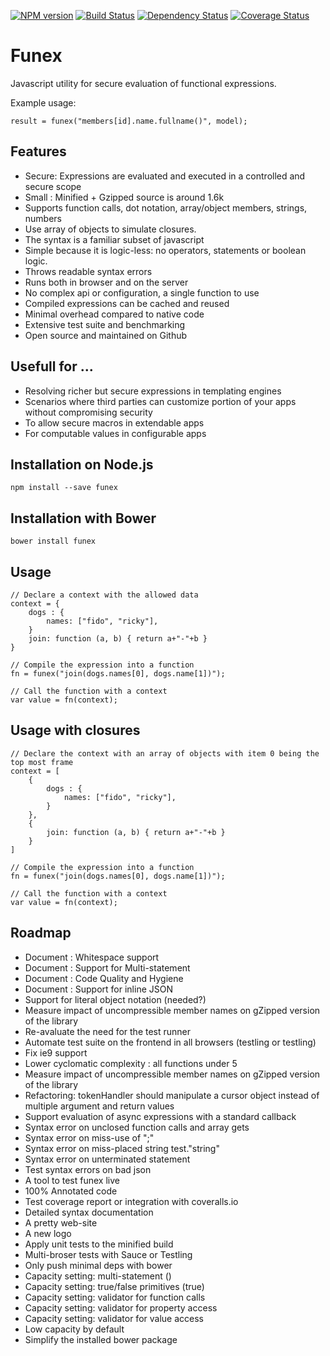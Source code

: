 [![NPM version](https://badge.fury.io/js/funex.png)](http://badge.fury.io/js/funex)
[![Build Status](https://travis-ci.org/masyl/funex.png)](https://travis-ci.org/masyl/funex)
[![Dependency Status](https://gemnasium.com/masyl/funex.png)](https://gemnasium.com/masyl/funex)
[![Coverage Status](https://coveralls.io/repos/masyl/funex/badge.png?branch=master)](https://coveralls.io/r/masyl/funex)

# Funex

Javascript utility for secure evaluation of functional expressions.

Example usage:

	result = funex("members[id].name.fullname()", model);

## Features
- Secure: Expressions are evaluated and executed in a controlled and secure scope
- Small : Minified + Gzipped source is around 1.6k
- Supports function calls, dot notation, array/object members, strings, numbers
- Use array of objects to simulate closures.
- The syntax is a familiar subset of javascript
- Simple because it is logic-less: no operators, statements or boolean logic.
- Throws readable syntax errors
- Runs both in browser and on the server
- No complex api or configuration, a single function to use
- Compiled expressions can be cached and reused
- Minimal overhead compared to native code
- Extensive test suite and benchmarking
- Open source and maintained on Github

## Usefull for ...
- Resolving richer but secure expressions in templating engines
- Scenarios where third parties can customize portion of your apps without
compromising security
- To allow secure macros in extendable apps
- For computable values in configurable apps

## Installation on Node.js

	npm install --save funex

## Installation with Bower

	bower install funex

## Usage

	// Declare a context with the allowed data
	context = {
		dogs : {
			names: ["fido", "ricky"],
		}
		join: function (a, b) { return a+"-"+b }
	}

	// Compile the expression into a function
	fn = funex("join(dogs.names[0], dogs.name[1])");

	// Call the function with a context
	var value = fn(context);

## Usage with closures

	// Declare the context with an array of objects with item 0 being the top most frame
	context = [
		{
			dogs : {
				names: ["fido", "ricky"],
			}
		},
		{
			join: function (a, b) { return a+"-"+b }
		}
	]

	// Compile the expression into a function
	fn = funex("join(dogs.names[0], dogs.name[1])");

	// Call the function with a context
	var value = fn(context);


## Roadmap
- Document : Whitespace support
- Document : Support for Multi-statement
- Document : Code Quality and Hygiene
- Document : Support for inline JSON 
- Support for literal object notation (needed?)
- Measure impact of uncompressible member names on gZipped version of the library
- Re-avaluate the need for the test runner
- Automate test suite on the frontend in all browsers (testling or testling)
- Fix ie9 support
- Lower cyclomatic complexity : all functions under 5
- Measure impact of uncompressible member names on gZipped version of the library
- Refactoring: tokenHandler should manipulate a cursor object instead of multiple argument and return values
- Support evaluation of async expressions with a standard callback
- Syntax error on unclosed function calls and array gets
- Syntax error on miss-use of ";"
- Syntax error on miss-placed string test."string"
- Syntax error on unterminated statement
- Test syntax errors on bad json
- A tool to test funex live
- 100% Annotated code
- Test coverage report or integration with coveralls.io
- Detailed syntax documentation
- A pretty web-site
- A new logo
- Apply unit tests to the minified build
- Multi-broser tests with Sauce or Testling
- Only push minimal deps with bower
- Capacity setting: multi-statement ()
- Capacity setting: true/false primitives (true) 
- Capacity setting: validator for function calls
- Capacity setting: validator for property access
- Capacity setting: validator for value access
- Low capacity by default
- Simplify the installed bower package
